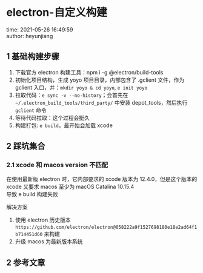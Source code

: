 # electron-自定义构建

time: 2021-05-26 16:49:59  
author: heyunjiang

## 1 基础构建步骤

1. 下载官方 electron 构建工具：npm i -g @electron/build-tools
2. 初始化项目结构，生成 yoyo 项目目录，内部包含了 .gclient 文件，作为 gclient 入口，并：`mkdir yoyo & cd yoyo`, `e init yoyo`
3. 拉取代码：`e sync -v --no-history`；会首先在 `~/.electron_build_tools/third_party/` 中安装 depot_tools，然后执行 `gclient` 命令
4. 等待代码拉取：这个过程会挺久
5. 构建打包: `e build`。最开始会加载 xcode

## 2 踩坑集合

### 2.1 xcode 和 macos version 不匹配

在使用最新版 electron 时，它内部要求的 xcode 版本为 12.4.0，但是这个版本的 xcode 又要求 macos 至少为 	macOS Catalina 10.15.4  
导致 e build 构建失败

解决方案  
1. 使用 electron 历史版本 `https://github.com/electron/electron@058222a9f1527698180e18e2ad64f1b714451d60` 来构建
2. 升级 macos 为最新版本系统

## 2 参考文章
